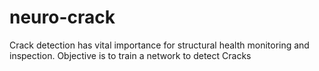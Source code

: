# neuro-crack
Crack detection has vital importance for structural health monitoring and inspection. Objective is to train a network to detect Cracks
